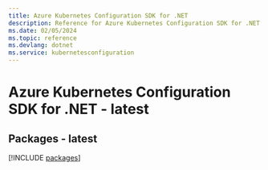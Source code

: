 ```yaml
---
title: Azure Kubernetes Configuration SDK for .NET
description: Reference for Azure Kubernetes Configuration SDK for .NET
ms.date: 02/05/2024
ms.topic: reference
ms.devlang: dotnet
ms.service: kubernetesconfiguration
---
```

# Azure Kubernetes Configuration SDK for .NET - latest
## Packages - latest
[!INCLUDE [packages](kubernetes-configuration-index.md)]
